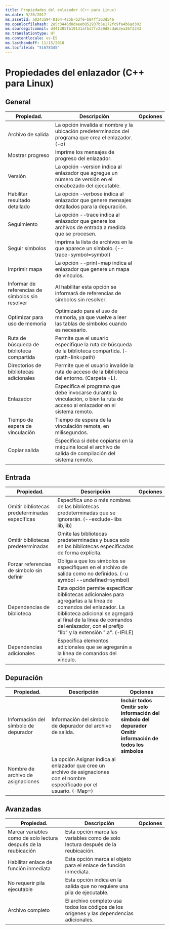 ```yaml
---
title: Propiedades del enlazador (C++ para Linux)
ms.date: 9/26/2017
ms.assetid: a0243a94-8164-425b-b2fe-b84ff363d546
ms.openlocfilehash: 2e5c3446d8daeeb052937b5e172fc9fa4b6ad302
ms.sourcegitcommit: d441305fb19131afbd7fc259d8cda63ea26f2343
ms.translationtype: HT
ms.contentlocale: es-ES
ms.lasthandoff: 11/15/2018
ms.locfileid: "51678345"
---
```

# <a name="linker-properties-linux-c"></a>Propiedades del enlazador (C++ para Linux)

## <a name="general"></a>General

Propiedad. | Descripción | Opciones
--- | ---| ---
Archivo de salida | La opción invalida el nombre y la ubicación predeterminados del programa que crea el enlazador. (-o)
Mostrar progreso | Imprime los mensajes de progreso del enlazador.
Versión | La opción -version indica al enlazador que agregue un número de versión en el encabezado del ejecutable.
Habilitar resultado detallado | La opción -verbose indica al enlazador que genere mensajes detallados para la depuración.
Seguimiento | La opción --trace indica al enlazador que genere los archivos de entrada a medida que se procesen.
Seguir símbolos | Imprima la lista de archivos en la que aparece un símbolo. (--trace-symbol=symbol)
Imprimir mapa | La opción --print-map indica al enlazador que genere un mapa de vínculos.
Informar de referencias de símbolos sin resolver | Al habilitar esta opción se informará de referencias de símbolos sin resolver.
Optimizar para uso de memoria | Optimizado para el uso de memoria, ya que vuelve a leer las tablas de símbolos cuando es necesario.
Ruta de búsqueda de biblioteca compartida | Permite que el usuario especifique la ruta de búsqueda de la biblioteca compartida. (-rpath-link=path)
Directorios de bibliotecas adicionales | Permite que el usuario invalide la ruta de acceso de la biblioteca del entorno. (Carpeta -L).
Enlazador | Especifica el programa que debe invocarse durante la vinculación, o bien la ruta de acceso al enlazador en el sistema remoto.
Tiempo de espera de vinculación | Tiempo de espera de la vinculación remota, en milisegundos.
Copiar salida | Especifica si debe copiarse en la máquina local el archivo de salida de compilación del sistema remoto.

## <a name="input"></a>Entrada

Propiedad. | Descripción | Opciones
--- | ---| ---
Omitir bibliotecas predeterminadas específicas | Especifica uno o más nombres de las bibliotecas predeterminadas que se ignorarán. (--exclude-libs lib,lib)
Omitir bibliotecas predeterminadas | Omite las bibliotecas predeterminadas y busca solo en las bibliotecas especificadas de forma explícita.
Forzar referencias de símbolo sin definir | Obliga a que los símbolos se especifiquen en el archivo de salida como no definidos. (-u symbol --undefined=symbol)
Dependencias de biblioteca | Esta opción permite especificar bibliotecas adicionales para agregarlas a la línea de comandos del enlazador. La biblioteca adicional se agregará al final de la línea de comandos del enlazador, con el prefijo "lib" y la extensión ".a".  (-lFILE)
Dependencias adicionales | Especifica elementos adicionales que se agregarán a la línea de comandos del vínculo.

## <a name="debugging"></a>Depuración

Propiedad. | Descripción | Opciones
--- | ---| ---
Información del símbolo de depurador | Información del símbolo de depurador del archivo de salida. | **Incluir todos**<br>**Omitir solo información del símbolo del depurador**<br>**Omitir información de todos los símbolos**<br>
Nombre de archivo de asignaciones | La opción Asignar indica al enlazador que cree un archivo de asignaciones con el nombre especificado por el usuario. (-Map=)

## <a name="advanced"></a>Avanzadas

Propiedad. | Descripción | Opciones
--- | ---| ---
Marcar variables como de solo lectura después de la reubicación | Esta opción marca las variables como de solo lectura después de la reubicación.
Habilitar enlace de función inmediata | Esta opción marca el objeto para el enlace de función inmediata.
No requerir pila ejecutable | Esta opción indica en la salida que no requiere una pila de ejecutable.
Archivo completo | El archivo completo usa todos los códigos de los orígenes y las dependencias adicionales.
